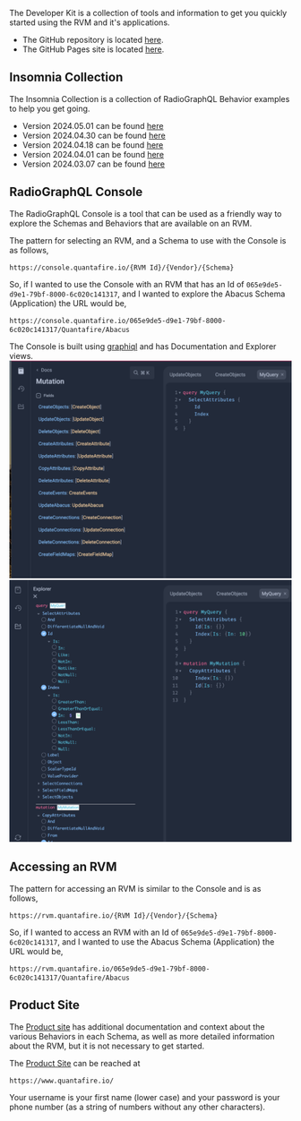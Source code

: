 The Developer Kit is a collection of tools and information to get you quickly started using the RVM and it's applications.

* The GitHub repository is located [here](https://github.com/QuantafireIO/DeveloperKit).
* The GitHub Pages site is located [here](https://quantafireio.github.io/DeveloperKit/).

## Insomnia Collection

The Insomnia Collection is a collection of RadioGraphQL Behavior examples to help you get going.

* Version 2024.05.01 can be found [here](Insomnia_2024-05-01.json)
* Version 2024.04.30 can be found [here](Insomnia_2024-04-30.json)
* Version 2024.04.18 can be found [here](Insomnia_2024-04-18.json)
* Version 2024.04.01 can be found [here](Insomnia_2024-04-01.json)
* Version 2024.03.07 can be found [here](Insomnia_2024-03-07.json)

## RadioGraphQL Console

The RadioGraphQL Console is a tool that can be used as a friendly way to explore the Schemas and Behaviors that are available on an RVM.

The pattern for selecting an RVM, and a Schema to use with the Console is as follows,

```
https://console.quantafire.io/{RVM Id}/{Vendor}/{Schema}
```

So, if I wanted to use the Console with an RVM that has an Id of `065e9de5-d9e1-79bf-8000-6c020c141317`, and I wanted to explore the Abacus Schema (Application) the URL would be,

```
https://console.quantafire.io/065e9de5-d9e1-79bf-8000-6c020c141317/Quantafire/Abacus
```

The Console is built using [graphiql](https://github.com/graphql/graphiql) and has Documentation and Explorer views.
![Th RVM Console Documentation view](Images/Console1.png)
![Th RVM Console Explorer view](Images/Console2.png)

## Accessing an RVM

The pattern for accessing an RVM is similar to the Console and is as follows,

```
https://rvm.quantafire.io/{RVM Id}/{Vendor}/{Schema}
```

So, if I wanted to access an RVM with an Id of `065e9de5-d9e1-79bf-8000-6c020c141317`, and I wanted to use the Abacus Schema (Application) the URL would be,

```
https://rvm.quantafire.io/065e9de5-d9e1-79bf-8000-6c020c141317/Quantafire/Abacus
```

## Product Site

The [Product site](https://www.quantafire.io/) has additional documentation and context about the various Behaviors in each Schema, as well as more detailed information about the RVM, but it is not necessary to get started.

The [Product Site](https://www.quantafire.io/) can be reached at

```
https://www.quantafire.io/
```

Your username is your first name (lower case) and your password is your phone number (as a string of numbers without any other characters).
